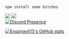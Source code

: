 ```sh-session
npm install some bitches
```
![](https://img.shields.io/github/followers/Exspiravit13?style=social)
![](https://img.shields.io/discord/919579581047001158)  
[![Discord Presence](https://lanyard.cnrad.dev/api/858591750449135637)](https://discord.com/users/858591750449135637)
  
[![Exspiravit13's GitHub stats](https://github-readme-stats.vercel.app/api?username=Exspiravit13)](https://github.com/anuraghazra/github-readme-stats)

